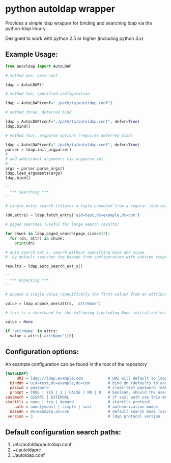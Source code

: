 # python autoldap wrapper

Provides a simple ldap wrapper for binding and searching ldap via the python-ldap library.

Designed to work with python 2.5 or higher (including python 3.x)


## Example Usage:

```python
from autoldap import AutoLDAP

# method one, zero-conf

ldap = AutoLDAP()

# method two, specified configuration

ldap = AutoLDAP(conf="./path/to/autoldap.conf")

# method three, deferred bind

ldap = AutoLDAP(conf="./path/to/autoldap.conf", defer=True)
ldap.bind()

# method four, argparse options (requires deferred bind)

ldap = AutoLDAP(conf="./path/to/autoldap.conf", defer=True)
parser = ldap.init_argparse()
# ...
# add additional arguments via argparse api.
# ...
args = parser.parse_args()
ldap.load_arguments(args)
ldap.bind()

'''
  *** Searching ***
'''

# single entry search (returns a tuple unpacked from a regular ldap.search or None)

(dn,attrs) = ldap.fetch_entry('uid=test,dc=example,dc=com')

# paged searches (useful for large search results)

for chunk in ldap.paged_search(page_size=512):
  for (dn, attr) in chunk:
    print(dn)

# auto_search_ext_s, search without specifying base and scope
#  by default searches the basedn from configuration with subtree scope

results = ldap.auto_search_ext_s()

'''
  *** Unpacking ***
'''

# unpack a single value (specifically the first value) from an attribute set

value = ldap.unpack_one(attrs, 'attrName')

# this is a shorthand for the following (including None initialization)

value = None

if 'attrName' in attrs:
  value = attrs['attrName'][0]

```

## Configuration options:
An example configuration can be found in the root of the repository

```ini
[AutoLDAP]
     URI = ldap://ldap.example.com           # URI will default to ldapi:/// if none is provided
  binddn = uid=test,dc=example,dc=com        # bind_dn (defaults to anonymous)
  passwd = password                          # clear-text password (make sure the config file is protected)
  prompt = TRUE | YES | 1 | FALSE | NO | 0   # boolean, should the user be prompted for a password (interactive)
saslmech = GSSAPI | EXTERNAL                 # if sasl auth use this mech
starttls = none | try | demand               # starttls protocol
    auth = anon[ymous] | simple | sasl       # authentication modes
  basedn = dc=example,dc=com                 # default search base (used in auto_search methods)
 version = 3                                 # ldap protocol version

```

## Default configuration search paths:

1. /etc/autoldap/autoldap.conf
2. ~/.autoldaprc
3. ./autoldap.conf
